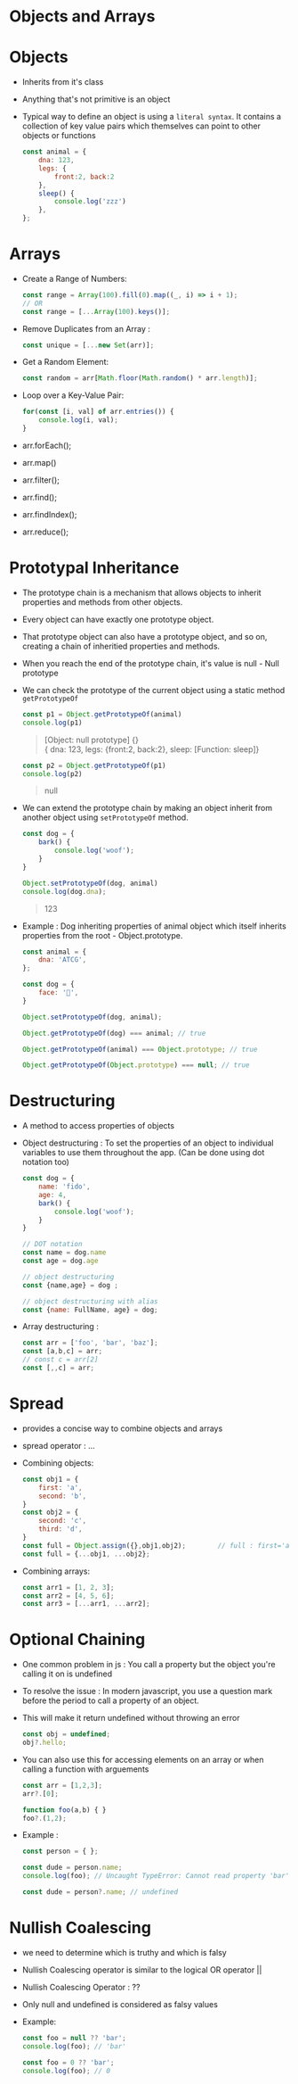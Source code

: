 # Objects and Arrays

# Objects

- Inherits from it's class 

- Anything that's not primitive is an object

- Typical way to define an object is using a `literal syntax`. It contains a collection of key value pairs which themselves can point to other objects or functions

    ```js
    const animal = {
        dna: 123,
        legs: { 
            front:2, back:2 
        },
        sleep() {
            console.log('zzz')
        },
    };
    ```
     
# Arrays

- Create a Range of Numbers: 
    
    ```js
    const range = Array(100).fill(0).map((_, i) => i + 1);
    // OR
    const range = [...Array(100).keys()];
    ```
- Remove Duplicates from an Array :

    ```js
    const unique = [...new Set(arr)];
    ```
- Get a Random Element:
    
    ```js
    const random = arr[Math.floor(Math.random() * arr.length)];
    ```
- Loop over a Key-Value Pair:

    ```js
    for(const [i, val] of arr.entries()) {
        console.log(i, val);
    }
    ```
- arr.forEach();

- arr.map()

- arr.filter();

- arr.find();

- arr.findIndex();

- arr.reduce();


# Prototypal Inheritance

- The prototype chain is a mechanism that allows objects to inherit properties and methods from other objects.

- Every object can have exactly one prototype object. 

- That prototype object can also have a prototype object, and so on, creating a chain of inheritied properties and methods.

- When you reach the end of the prototype chain, it's value is null - Null prototype

- We can check the prototype of the current object using a static method `getPrototypeOf`
    ```js
    const p1 = Object.getPrototypeOf(animal)
    console.log(p1)
    ```  
    > [Object: null prototype] {}  
    > { dna: 123, legs: {front:2, back:2}, sleep: [Function: sleep]}
    ```js
    const p2 = Object.getPrototypeOf(p1)
    console.log(p2)
    ```
    > null

- We can extend the prototype chain by making an object inherit from another object using `setPrototypeOf` method.

    ```js
    const dog = {
        bark() {
            console.log('woof');
        }
    }

    Object.setPrototypeOf(dog, animal)
    console.log(dog.dna);
    ```
    > 123

- Example : Dog inheriting properties of animal object which itself inherits properties from the root - Object.prototype.

    ```js
    const animal = {
        dna: 'ATCG',
    };

    const dog = {
        face: '🐺',
    }

    Object.setPrototypeOf(dog, animal);

    Object.getPrototypeOf(dog) === animal; // true

    Object.getPrototypeOf(animal) === Object.prototype; // true

    Object.getPrototypeOf(Object.prototype) === null; // true
    ```

# Destructuring

- A method to access properties of objects

- Object destructuring : To set the properties of an object to individual variables to use them throughout the app. (Can be done using dot notation too)
    ```js
    const dog = {
        name: 'fido',
        age: 4,
        bark() {
            console.log('woof');
        }
    }

    // DOT notation
    const name = dog.name
    const age = dog.age

    // object destructuring
    const {name,age} = dog ;

    // object destructuring with alias
    const {name: FullName, age} = dog;
    ```

- Array destructuring : 
    ```js
    const arr = ['foo', 'bar', 'baz'];
    const [a,b,c] = arr;
    // const c = arr[2] 
    const [,,c] = arr; 
    ```
# Spread

- provides a concise way to combine objects and arrays

- spread operator : ...

- Combining objects:
    ```js
    const obj1 = {
        first: 'a',
        second: 'b',
    }
    const obj2 = {
        second: 'c',
        third: 'd',
    }
    const full = Object.assign({},obj1,obj2);        // full : first='a', second='c',third='d'
    const full = {...obj1, ...obj2};
    ```
- Combining arrays:
    ```js
    const arr1 = [1, 2, 3];
    const arr2 = [4, 5, 6];
    const arr3 = [...arr1, ...arr2];
    ```

# Optional Chaining

- One common problem in js : You call a property but the object you're calling it on is undefined

- To resolve the issue : In modern javascript, you use a question mark before the period to call a property of an object.

- This will make it return undefined without throwing an error

    ```js
    const obj = undefined;
    obj?.hello;
    ```

- You can also use this for accessing elements on an array or when calling a function with arguements

    ```js
    const arr = [1,2,3];
    arr?.[0];

    function foo(a,b) { }
    foo?.(1,2);
    ```
- Example :
    ```js
    const person = { };

    const dude = person.name;
    console.log(foo); // Uncaught TypeError: Cannot read property 'bar' of undefined

    const dude = person?.name; // undefined
    ```

# Nullish Coalescing

- we need to determine which is truthy and which is falsy

- Nullish Coalescing operator is similar to the logical OR operator ||

- Nullish Coalescing Operator : ??

- Only null and undefined is considered as falsy values 

- Example:
    ```js
    const foo = null ?? 'bar';
    console.log(foo); // 'bar'

    const foo = 0 ?? 'bar';
    console.log(foo); // 0
    ```

